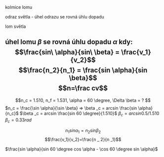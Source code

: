 kolmice lomu

odraz světla - úhel odrazu se rovná úhlu dopadu


lom světla

úhel lomu $\beta$ se rovná úhlu dopadu $\alpha$ kdy: $$\frac{sin\ \alpha}{sin\ \beta} = \frac{v_1}{v_2}$$
$$\frac{n_2}{n_1} = \frac{sin \alpha}{sin \beta}$$$$n=\frac cv$$
---

$$n_c = 1.510, n_f = 1.531, \alpha = 60 \degree, \Delta \beta = ? $$
$n_c = \frac{\sin \alpha}{\sin \beta} => \beta _c = arcsin \frac{sin \alpha}{n_c}$
$\beta _c = arcsin \frac{sin 60 \degree}{1.510}$
$\beta _c = arcsin 0.5/1.510$
$\beta _c = 0.33rad$

$$n_1 sin \alpha _1 = n_2 sin \beta _2$$
$$\frac{v_1}{v_2}=\frac{n _ 2}{n _1}$$


$\frac{sin \alpha}{sin 60 \degree cos \alpha - \cos 60 \degree sin \alpha}$
